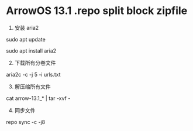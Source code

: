 # ArrowOS 13.1 .repo split block zipfile

1. 安装 aria2

sudo apt update

sudo apt install aria2

2. 下载所有分卷文件

aria2c -c -j 5 -i urls.txt

3. 解压缩所有文件

cat arrow-13.1_* | tar -xvf -

4. 同步文件

repo sync -c -j8
